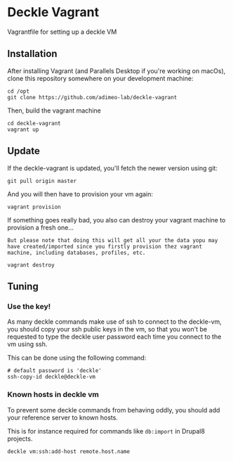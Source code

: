 # Deckle Vagrant

Vagrantfile for setting up a deckle VM

## Installation

After installing Vagrant (and Parallels Desktop if you're working on macOs), 
clone this repository somewhere on your development machine:

```shell script
cd /opt
git clone https://github.com/adimeo-lab/deckle-vagrant
```

Then, build the vagrant machine

```shell script
cd deckle-vagrant
vagrant up
```

## Update

If the deckle-vagrant is updated, you'll fetch the newer version using git:

```shell script
git pull origin master
```

And you will then have to provision your vm again:

```shell script
vagrant provision
```

If something goes really bad, you also can destroy your vagrant machine to provision a fresh one... 

`
But please note that doing this will get all your the data yopu may have created/imported since you firstly provision thez vagrant machine, including databases, profiles, etc.
`

```shell script
vagrant destroy
```

## Tuning

### Use the key!

As many deckle commands make use of ssh to connect to the deckle-vm, you should copy your ssh public keys in the vm, 
so that you won't be requested to type the deckle user password each time you connect to the vm using ssh.

This can be done using the following command:

```shell script
# default password is 'deckle'
ssh-copy-id deckle@deckle-vm
``` 

### Known hosts in deckle vm

To prevent some deckle commands from behaving oddly, you should add your reference server to known hosts.

This is for instance required for commands like `db:import` in Drupal8 projects.

```shell script
deckle vm:ssh:add-host remote.host.name
```


